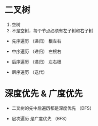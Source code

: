 # 二叉树
1. 空树
2. 不是空树，每个节点必须有左子树和右子树


- 先序遍历      （递归） 根左右
- 中序遍历      （递归） 左根右
- 后序遍历      （递归） 左右根

- 层序遍历      （迭代）


# 深度优先 & 广度优先
- 二叉树的先中后遍历都是深度优先 （DFS）

- 层次遍历 是广度优先 （BFS） 